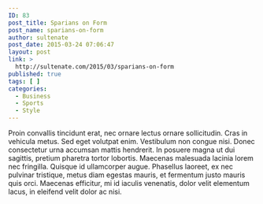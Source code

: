 ```yaml
---
ID: 83
post_title: Sparians on Form
post_name: sparians-on-form
author: sultenate
post_date: 2015-03-24 07:06:47
layout: post
link: >
  http://sultenate.com/2015/03/sparians-on-form
published: true
tags: [ ]
categories:
  - Business
  - Sports
  - Style
---
```

Proin convallis tincidunt erat, nec ornare lectus ornare sollicitudin. Cras in vehicula metus. Sed eget volutpat enim. Vestibulum non congue nisi. Donec consectetur urna accumsan mattis hendrerit. In posuere magna ut dui sagittis, pretium pharetra tortor lobortis. Maecenas malesuada lacinia lorem nec fringilla. Quisque id ullamcorper augue. Phasellus laoreet, ex nec pulvinar tristique, metus diam egestas mauris, et fermentum justo mauris quis orci. Maecenas efficitur, mi id iaculis venenatis, dolor velit elementum lacus, in eleifend velit dolor ac nisi. 